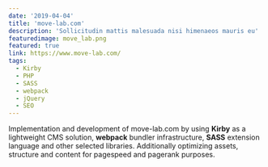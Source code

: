 ```yaml
---
date: '2019-04-04'
title: 'move-lab.com'
description: 'Sollicitudin mattis malesuada nisi himenaeos mauris eu'
featuredimage: move_lab.png
featured: true
link: https://www.move-lab.com/
tags:
  - Kirby
  - PHP
  - SASS
  - webpack
  - jQuery
  - SEO
---
```


Implementation and development of move-lab.com by using **Kirby** as a lightweight CMS solution, **webpack** bundler infrastructure, **SASS** extension language and other selected libraries. Additionally optimizing assets, structure and content for pagespeed and pagerank purposes.
